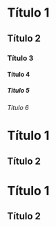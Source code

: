 # Título 1

## Título 2

### Título 3

#### Título 4

##### Título 5

###### Título 6


Título 1
=

Título 2
-

# Título 1 #

## Título 2 ##
